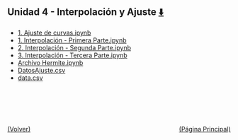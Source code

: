 
<html>
<body>
<h2>Unidad 4 - Interpolación y Ajuste <a href="https://downgit.github.io/#/home?url=https://github.com/Apuntes-FIUBA/Apuntes-Electronica/tree/main/95 - Computación/9504 - Analisis Numerico I/Comision Schwarz-Sosa/Clases Practica/Unidad 4 - Interpolación y Ajuste" style="font-size:20px">  ⬇️ </a></h2>
<ul>
    <li><a href="1. Ajuste de curvas.ipynb">1. Ajuste de curvas.ipynb</a></li>
    <li><a href="1. Interpolación -  Primera Parte.ipynb">1. Interpolación -  Primera Parte.ipynb</a></li>
    <li><a href="2. Interpolación -  Segunda Parte.ipynb">2. Interpolación -  Segunda Parte.ipynb</a></li>
    <li><a href="3. Interpolación -  Tercera Parte.ipynb">3. Interpolación -  Tercera Parte.ipynb</a></li>
    <li><a href="Archivo Hermite.ipynb">Archivo Hermite.ipynb</a></li>
    <li><a href="DatosAjuste.csv">DatosAjuste.csv</a></li>
    <li><a href="data.csv">data.csv</a></li>
</ul>
</body>
</html>









<br><br><br><br><br><a href="../" style="float: left">(Volver)</a> <a href="https://apuntes-fiuba.github.io/Apuntes-Electronica" style="float: right">(Página Principal)</a>
